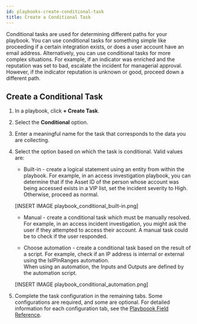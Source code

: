 ```yaml
---
id: playbooks-create-conditional-task
title: Create a Conditional Task
---
```

Conditional tasks are used for determining different paths for your playbook. You can use conditional tasks for something simple like proceeding if a certain integration exists, or does a user account have an email address. Alternatively, you can use conditional tasks for more complex situations. For example, if an indicator was enriched and the reputation was set to bad, escalate the incident for managerial approval. However, if the indicator reputation is unknown or good, proceed down a different path.

## Create a Conditional Task

1. In a playbook, click **+ Create Task**.

2. Select the **Conditional** option.

3. Enter a meaningful name for the task that corresponds to the data you are collecting.

4. Select the option based on which the task is conditional. Valid values are:
	* Built-in - create a logical statement using an entity from within the playbook. For example, in an access investigation playbook, you can determine that if the Asset ID of the person whose account was being accessed exists in a VIP list, set the incident severity to High. Otherwise, proceed as normal.

	[INSERT IMAGE playbook_conditional_built-in.png]

	* Manual - create a conditional task which must be manually resolved. For example, in an access incident investigation, you might ask the user if they attempted to access their account. A manual task could be to check if the user responded.

	* Choose automation - create a conditional task based on the result of a script. For example, check if an IP address is internal or external using the IsIPInRanges automation. <br/> When using an automation, the Inputs and Outputs are defined by the automation script.  

	[INSERT IMAGE playbook_conditional_automation.png]

5. Complete the task configuration in the remaining tabs. Some configurations are required, and some are optional. For detailed information for each configuration tab, see the [Playboook Field Reference](../playbooks/playbooks-field-reference).

